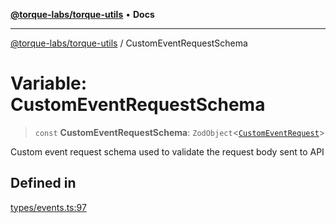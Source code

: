 [**@torque-labs/torque-utils**](../README.md) • **Docs**

***

[@torque-labs/torque-utils](../README.md) / CustomEventRequestSchema

# Variable: CustomEventRequestSchema

> `const` **CustomEventRequestSchema**: `ZodObject`\<[`CustomEventRequest`](../type-aliases/CustomEventRequest.md)\>

Custom event request schema used to validate the request body sent to API

## Defined in

[types/events.ts:97](https://github.com/torque-labs/torque-utils/blob/c76fb4101d477d1e8e6fb4f5de7a277964527c27/types/events.ts#L97)
